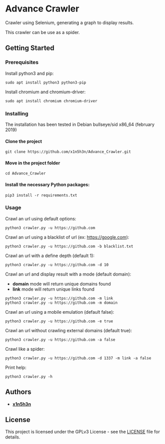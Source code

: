 # Advance Crawler

Crawler using Selenium, generating a graph to display results.

This crawler can be use as a spider.

## Getting Started

### Prerequisites

Install python3 and pip:
```
sudo apt install python3 python3-pip
```

Install chromium and chromium-driver:
```
sudo apt install chromium chromium-driver
```

### Installing

The installation has been tested in Debian bullseye/sid x86\_64 (february 2019)

#### Clone the project
```
git clone https://github.com/x1n5h3n/Advance_Crawler.git
```

#### Move in the project folder
```
cd Advance_Crawler
```

#### Install the necessary Python packages:
```
pip3 install -r requirements.txt
```

### Usage

Crawl an url using default options:
```
python3 crawler.py -u https://github.com
```

Crawl an url using a blacklist of url (ex: https://google.com):
```
python3 crawler.py -u https://github.com -b blacklist.txt
```

Crawl an url with a define depth (default 1):
```
python3 crawler.py -u https://github.com -d 10
```

Crawl an url and display result with a mode (default domain):

* **domain** mode will return unique domains found
* **link** mode will return unique links found
```
python3 crawler.py -u https://github.com -m link
python3 crawler.py -u https://github.com -m domain
```

Crawl an url using a mobile emulation (default false):
```
python3 crawler.py -u https://github.com -e true
```

Crawl an url without crawling external domains (default true):
```
python3 crawler.py -u https://github.com -a false
```

Crawl like a spider:
```
python3 crawler.py -u https://github.com -d 1337 -m link -a false
```

Print help:
```
python3 crawler.py -h
```

## Authors

* **[x1n5h3n](https://github.com/x1n5h3n)**

## License

This project is licensed under the GPLv3 License - see the [LICENSE](LICENSE) file for details.



